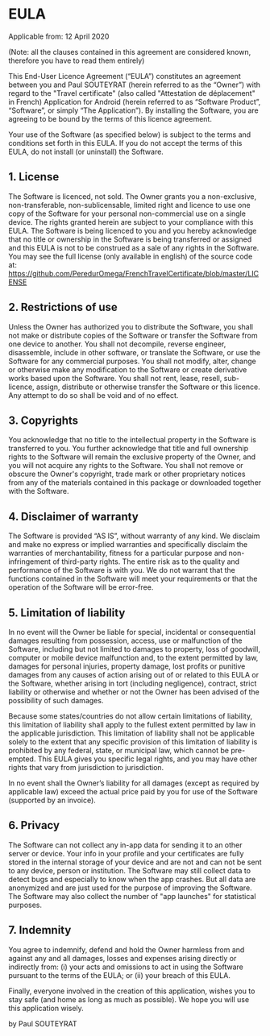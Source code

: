 # EULA

Applicable from: 12 April 2020

(Note: all the clauses contained in this agreement are considered known, therefore you have to read them entirely)

This End-User Licence Agreement (“EULA”) constitutes an agreement between you and Paul SOUTEYRAT (herein referred to as the “Owner”) with regard to the "Travel certificate" (also called "Attestation de déplacement" in French) Application for Android (herein referred to as “Software Product”, “Software”, or simply “The Application”). By installing the Software, you are agreeing to be bound by the terms of this licence agreement.

Your use of the Software (as specified below) is subject to the terms and conditions set forth in this EULA. If you do not accept the terms of this EULA, do not install (or uninstall) the Software.

## 1. License

The Software is licenced, not sold. The Owner grants you a non-exclusive, non-transferable, non-sublicensable, limited right and licence to use one copy of the Software for your personal non-commercial use on a single device. The rights granted herein are subject to your compliance with this EULA. The Software is being licenced to you and you hereby acknowledge that no title or ownership in the Software is being transferred or assigned and this EULA is not to be construed as a sale of any rights in the Software. You may see the full license (only available in english) of the source code at: https://github.com/PeredurOmega/FrenchTravelCertificate/blob/master/LICENSE

## 2. Restrictions of use

Unless the Owner has authorized you to distribute the Software, you shall not make or distribute copies of the Software or transfer the Software from one device to another. You shall not decompile, reverse engineer, disassemble, include in other software, or translate the Software, or use the Software for any commercial purposes. You shall not modify, alter, change or otherwise make any modification to the Software or create derivative works based upon the Software. You shall not rent, lease, resell, sub-licence, assign, distribute or otherwise transfer the Software or this licence. Any attempt to do so shall be void and of no effect.

## 3. Copyrights

You acknowledge that no title to the intellectual property in the Software is transferred to you. You further acknowledge that title and full ownership rights to the Software will remain the exclusive property of the Owner, and you will not acquire any rights to the Software. You shall not remove or obscure the Owner\'s copyright, trade mark or other proprietary notices from any of the materials contained in this package or downloaded together with the Software.

## 4. Disclaimer of warranty

The Software is provided “AS IS”, without warranty of any kind. We disclaim and make no express or implied warranties and specifically disclaim the warranties of merchantability, fitness for a particular purpose and non-infringement of third-party rights. The entire risk as to the quality and performance of the Software is with you. We do not warrant that the functions contained in the Software will meet your requirements or that the operation of the Software will be error-free.

## 5. Limitation of liability

In no event will the Owner be liable for special, incidental or consequential damages resulting from possession, access, use or malfunction of the Software, including but not limited to damages to property, loss of goodwill, computer or mobile device malfunction and, to the extent permitted by law, damages for personal injuries, property damage, lost profits or punitive damages from any causes of action arising out of or related to this EULA or the Software, whether arising in tort (including negligence), contract, strict liability or otherwise and whether or not the Owner has been advised of the possibility of such damages.

Because some states/countries do not allow certain limitations of liability, this limitation of liability shall apply to the fullest extent permitted by law in the applicable jurisdiction. This limitation of liability shall not be applicable solely to the extent that any specific provision of this limitation of liability is prohibited by any federal, state, or municipal law, which cannot be pre-empted. This EULA gives you specific legal rights, and you may have other rights that vary from jurisdiction to jurisdiction.

In no event shall the Owner’s liability for all damages (except as required by applicable law) exceed the actual price paid by you for use of the Software (supported by an invoice).

## 6. Privacy

The Software can not collect any in-app data for sending it to an other server or device. Your info in your profile and your certificates are fully stored in the internal storage of your device and are not and can not be sent to any device, person or institution. The Software may still collect data to detect bugs and especially to know when the app crashes. But all data are anonymized and are just used for the purpose of improving the Software. The Software may also collect the number of "app launches" for statistical purposes.

## 7. Indemnity

You agree to indemnify, defend and hold the Owner harmless from and against any and all damages, losses and expenses arising directly or indirectly from: (i) your acts and omissions to act in using the Software pursuant to the terms of the EULA; or (ii) your breach of this EULA.

Finally, everyone involved in the creation of this application, wishes you to stay safe (and home as long as much as possible). We hope you will use this application wisely.

by Paul SOUTEYRAT